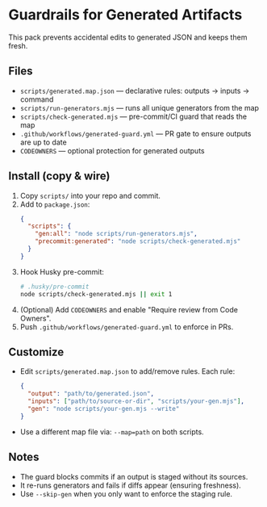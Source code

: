 # Guardrails for Generated Artifacts

This pack prevents accidental edits to generated JSON and keeps them fresh.

## Files
- `scripts/generated.map.json` — declarative rules: outputs → inputs → command
- `scripts/run-generators.mjs` — runs all unique generators from the map
- `scripts/check-generated.mjs` — pre-commit/CI guard that reads the map
- `.github/workflows/generated-guard.yml` — PR gate to ensure outputs are up to date
- `CODEOWNERS` — optional protection for generated outputs

## Install (copy & wire)
1. Copy `scripts/` into your repo and commit.
2. Add to `package.json`:
   ```json
   {
     "scripts": {
       "gen:all": "node scripts/run-generators.mjs",
       "precommit:generated": "node scripts/check-generated.mjs"
     }
   }
   ```
3. Hook Husky pre-commit:
   ```bash
   # .husky/pre-commit
   node scripts/check-generated.mjs || exit 1
   ```
4. (Optional) Add `CODEOWNERS` and enable "Require review from Code Owners".
5. Push `.github/workflows/generated-guard.yml` to enforce in PRs.

## Customize
- Edit `scripts/generated.map.json` to add/remove rules. Each rule:
  ```json
  {
    "output": "path/to/generated.json",
    "inputs": ["path/to/source-or-dir", "scripts/your-gen.mjs"],
    "gen": "node scripts/your-gen.mjs --write"
  }
  ```
- Use a different map file via: `--map=path` on both scripts.

## Notes
- The guard blocks commits if an output is staged without its sources.
- It re-runs generators and fails if diffs appear (ensuring freshness).
- Use `--skip-gen` when you only want to enforce the staging rule.
